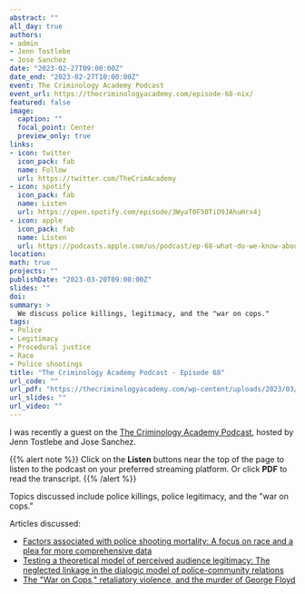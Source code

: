 ```yaml
---
abstract: ""
all_day: true
authors: 
- admin
- Jenn Tostlebe
- Jose Sanchez
date: "2023-02-27T09:00:00Z"
date_end: "2023-02-27T10:00:00Z"
event: The Criminology Academy Podcast
event_url: https://thecriminologyacademy.com/episode-68-nix/
featured: false
image:
  caption: ""
  focal_point: Center
  preview_only: true
links:
- icon: twitter
  icon_pack: fab
  name: Follow
  url: https://twitter.com/TheCrimAcademy
- icon: spotify
  icon_pack: fab
  name: Listen
  url: https://open.spotify.com/episode/3WyaT0F50TiO9JAhuHrx4j
- icon: apple
  icon_pack: fab
  name: Listen
  url: https://podcasts.apple.com/us/podcast/ep-68-what-do-we-know-about-police-use-of-force/id1531659166?i=1000604917099
location: 
math: true
projects: ""
publishDate: "2023-03-20T09:00:00Z"
slides: ""
doi: 
summary: >
  We discuss police killings, legitimacy, and the "war on cops."
tags: 
- Police
- Legitimacy
- Procedural justice
- Race
- Police shootings
title: "The Criminology Academy Podcast - Episode 68"
url_code: ""
url_pdf: "https://thecriminologyacademy.com/wp-content/uploads/2023/03/TheCrimAcademy_68_Nix.pdf"
url_slides: ""
url_video: ""
---
```


I was recently a guest on the [The Criminology Academy Podcast](https://thecriminologyacademy.com/episode-68-nix/), hosted by Jenn Tostlebe and Jose Sanchez.

{{% alert note %}}
Click on the **Listen** buttons near the top of the page to listen to the podcast on your preferred streaming platform. Or click **PDF** to read the transcript.
{{% /alert %}}

Topics discussed include police killings, police legitimacy, and the "war on cops." 

Articles discussed: 

* [Factors associated with police shooting mortality: A focus on race and a plea for more comprehensive data](https://journals.plos.org/plosone/article?id=10.1371/journal.pone.0259024)
* [Testing a theoretical model of perceived audience legitimacy: The neglected linkage in the dialogic model of police-community relations](https://journals.sagepub.com/doi/pdf/10.1177/0022427819873957)
* [The "War on Cops," retaliatory violence, and the murder of George Floyd](https://jnix.netlify.app/publication/51-crim-war-on-cops-george-floyd/)
